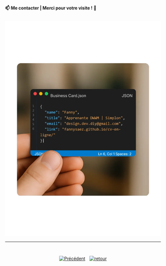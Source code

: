 <div style="display: flex; justify-content: space-between; align-items: center;">
  <p><strong>📫 Me contacter | Merci pour votre visite !</strong> 🌟</p>
</div>

<p align="center">
  <img src="../assets/img/carte-de-contact.webp" alt="Carte de visite" width="600" />
</p>

---
<br>
<p align="center">
  <a href="./stage-freelance-devwebmobile.md" style="display:inline-block; margin-right:10px;">
    <img src="https://img.shields.io/badge/Précédent-4CAF50?style=for-the-badge&logoColor=white" alt="Précédent" />
  </a>
  <a href="https://github.com/fannysaez" style="display:inline-block;">
    <img src="https://img.shields.io/badge/retour-4CAF50?style=for-the-badge&logoColor=white" alt="retour" />
  </a>
</p>